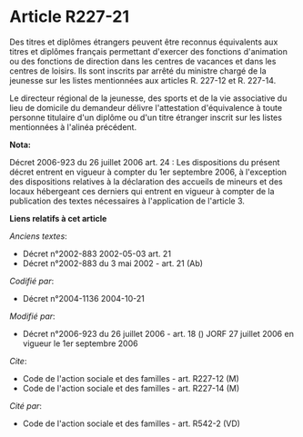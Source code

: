 # Article R227-21

Des titres et diplômes étrangers peuvent être reconnus équivalents aux titres et diplômes français permettant d'exercer des
fonctions d'animation ou des fonctions de direction dans les centres de vacances et dans les centres de loisirs. Ils sont
inscrits par arrêté du ministre chargé de la jeunesse sur les listes mentionnées aux articles R. 227-12 et R. 227-14.

Le directeur régional de la jeunesse, des sports et de la vie associative du lieu de domicile du demandeur délivre
l'attestation d'équivalence à toute personne titulaire d'un diplôme ou d'un titre étranger inscrit sur les listes mentionnées
à l'alinéa précédent.

**Nota:**

Décret 2006-923 du 26 juillet 2006 art. 24 : Les dispositions du présent décret entrent en vigueur à compter du 1er septembre
2006, à l'exception des dispositions relatives à la déclaration des accueils de mineurs et des locaux hébergeant ces derniers
qui entrent en vigueur à compter de la publication des textes nécessaires à l'application de l'article 3.

**Liens relatifs à cet article**

_Anciens textes_:

  - Décret n°2002-883 2002-05-03 art. 21
  - Décret n°2002-883 du 3 mai 2002 - art. 21 (Ab)

_Codifié par_:

  - Décret n°2004-1136 2004-10-21

_Modifié par_:

  - Décret n°2006-923 du 26 juillet 2006 - art. 18 () JORF 27 juillet 2006 en vigueur le 1er septembre 2006

_Cite_:

  - Code de l'action sociale et des familles - art. R227-12 (M)
  - Code de l'action sociale et des familles - art. R227-14 (M)

_Cité par_:

  - Code de l'action sociale et des familles - art. R542-2 (VD)
